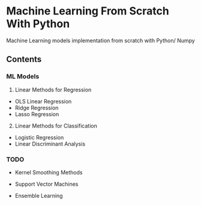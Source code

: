 # Machine Learning From Scratch With Python
Machine Learning models implementation from scratch with Python/ Numpy



## Contents

### ML Models
1. Linear Methods for Regression
 - OLS Linear Regression
 - Ridge Regression
 - Lasso Regression
 
2. Linear Methods for Classification
 - Logistic Regression
 - Linear Discriminant Analysis
 



### TODO
- Kernel Smoothing Methods

- Support Vector Machines

- Ensemble Learning



